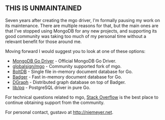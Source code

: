 THIS IS UNMAINTAINED
--------------------

Seven years after creating the mgo driver, I'm formally pausing my work on its maintenance.
There are multiple reasons for that, but the main ones are that I've stopped using MongoDB
for any new projects, and supporting its good community was taking too much of my
personal time without a relevant benefit for those around me.

Moving forward I would suggest you to look at one of these options:
  * [MongoDB Go Driver](https://github.com/mongodb/mongo-go-driver) - Official MongoDB Go Driver.
  * [globalsign/mgo](https://github.com/globalsign/mgo) - Community supported fork of mgo.
  * [BoltDB](https://github.com/coreos/bbolt) - Single file in-memory document database for Go.
  * [Badger](https://github.com/dgraph-io/badger) - Fast in-memory document database for Go.
  * [DGraph](https://github.com/dgraph-io/dgraph) - Distributed graph database on top of Badger.
  * [lib/pq](https://github.com/lib/pq) - PostgreSQL driver in pure Go.

For technical questions related to mgo, [Stack Overflow](https://stackoverflow.com/questions/tagged/mgo)
is the best place to continue obtaining support from the community.

For personal contact, gustavo at http://niemeyer.net.
